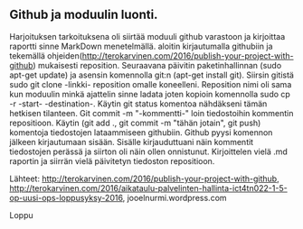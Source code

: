 ## Github ja moduulin luonti.

Harjoituksen tarkoituksena oli siirtää moduuli github varastoon ja kirjoittaa raportti sinne MarkDown menetelmällä.
aloitin kirjautumalla githubiin ja tekemällä ohjeiden(http://terokarvinen.com/2016/publish-your-project-with-github) mukaisesti reposition. Seuraavana päivitin paketinhallinnan (sudo apt-get update) ja asensin komennolla git:n (apt-get install git). Siirsin gitistä sudo git clone -linkki- reposition omalle koneelleni. Reposition nimi oli sama kun moduulin minkä ajattelin sinne ladata joten kopioin komennolla sudo cp -r -start- -destination-. Käytin git status komentoa nähdäkseni tämän hetkisen tilanteen. Git commit -m "-kommentti-" loin tiedostoihin kommentin repositioon. Käytin (git add ., git commit -m "tähän jotain", git push) komentoja tiedostojen lataammiseen githubiin. Github pyysi komennon jälkeen kirjautumaan sisään. Sisälle kirjauduttuani näin kommentit tiedostojen perässä ja siirton oli näin ollen onnistunut.  Kirjoittelen vielä .md raportin ja siirrän vielä päivitetyn tiedoston repositioon.

Lähteet: http://terokarvinen.com/2016/publish-your-project-with-github, http://terokarvinen.com/2016/aikataulu-palvelinten-hallinta-ict4tn022-1-5-op-uusi-ops-loppusyksy-2016, jooelnurmi.wordpress.com 

Loppu
